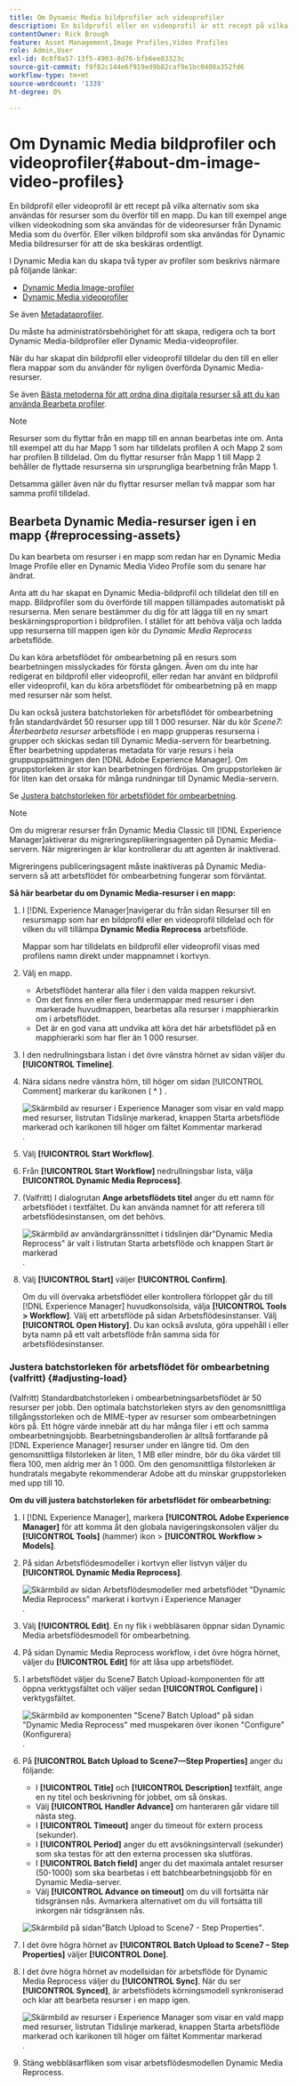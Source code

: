 ```yaml
---
title: Om Dynamic Media bildprofiler och videoprofiler
description: En bildprofil eller en videoprofil är ett recept på vilka alternativ som ska användas för resurser som du överför till en mapp. Du kan till exempel ange vilken videokodning som ska användas för de videoresurser från Dynamic Media som du överför. Eller vilken bildprofil som ska användas för Dynamic Media bildresurser för att de ska beskäras ordentligt.
contentOwner: Rick Brough
feature: Asset Management,Image Profiles,Video Profiles
role: Admin,User
exl-id: 8c8f0a57-13f5-4903-8d76-bfb6ee83323c
source-git-commit: f9f82c144e6f919ed9b82caf9e1bc0408a352fd6
workflow-type: tm+mt
source-wordcount: '1339'
ht-degree: 0%

---
```


# Om Dynamic Media bildprofiler och videoprofiler{#about-dm-image-video-profiles}

En bildprofil eller videoprofil är ett recept på vilka alternativ som ska användas för resurser som du överför till en mapp. Du kan till exempel ange vilken videokodning som ska användas för de videoresurser från Dynamic Media som du överför. Eller vilken bildprofil som ska användas för Dynamic Media bildresurser för att de ska beskäras ordentligt.

I Dynamic Media kan du skapa två typer av profiler som beskrivs närmare på följande länkar:

* [Dynamic Media Image-profiler](/help/assets/dynamic-media/image-profiles.md)
* [Dynamic Media videoprofiler](/help/assets/dynamic-media/video-profiles.md)

Se även [Metadataprofiler](/help/assets/metadata-profiles.md).

Du måste ha administratörsbehörighet för att skapa, redigera och ta bort Dynamic Media-bildprofiler eller Dynamic Media-videoprofiler.

När du har skapat din bildprofil eller videoprofil tilldelar du den till en eller flera mappar som du använder för nyligen överförda Dynamic Media-resurser.

Se även [Bästa metoderna för att ordna dina digitala resurser så att du kan använda Bearbeta profiler](/help/assets/organize-assets.md).


>[!NOTE]
>
>Resurser som du flyttar från en mapp till en annan bearbetas inte om. Anta till exempel att du har Mapp 1 som har tilldelats profilen A och Mapp 2 som har profilen B tilldelad. Om du flyttar resurser från Mapp 1 till Mapp 2 behåller de flyttade resurserna sin ursprungliga bearbetning från Mapp 1.
>
>Detsamma gäller även när du flyttar resurser mellan två mappar som har samma profil tilldelad.

## Bearbeta Dynamic Media-resurser igen i en mapp {#reprocessing-assets}

Du kan bearbeta om resurser i en mapp som redan har en Dynamic Media Image Profile eller en Dynamic Media Video Profile som du senare har ändrat.

Anta att du har skapat en Dynamic Media-bildprofil och tilldelat den till en mapp. Bildprofiler som du överförde till mappen tillämpades automatiskt på resurserna. Men senare bestämmer du dig för att lägga till en ny smart beskärningsproportion i bildprofilen. I stället för att behöva välja och ladda upp resurserna till mappen igen kör du *Dynamic Media Reprocess* arbetsflöde.

Du kan köra arbetsflödet för ombearbetning på en resurs som bearbetningen misslyckades för första gången. Även om du inte har redigerat en bildprofil eller videoprofil, eller redan har använt en bildprofil eller videoprofil, kan du köra arbetsflödet för ombearbetning på en mapp med resurser när som helst.

Du kan också justera batchstorleken för arbetsflödet för ombearbetning från standardvärdet 50 resurser upp till 1 000 resurser. När du kör _Scene7: Återbearbeta resurser_ arbetsflöde i en mapp grupperas resurserna i grupper och skickas sedan till Dynamic Media-servern för bearbetning. Efter bearbetning uppdateras metadata för varje resurs i hela gruppuppsättningen den [!DNL Adobe Experience Manager]. Om gruppstorleken är stor kan bearbetningen fördröjas. Om gruppstorleken är för liten kan det orsaka för många rundningar till Dynamic Media-servern.

Se [Justera batchstorleken för arbetsflödet för ombearbetning](#adjusting-load).

>[!NOTE]
>
>Om du migrerar resurser från Dynamic Media Classic till [!DNL Experience Manager]aktiverar du migreringsreplikeringsagenten på Dynamic Media-servern. När migreringen är klar kontrollerar du att agenten är inaktiverad.
>
>Migreringens publiceringsagent måste inaktiveras på Dynamic Media-servern så att arbetsflödet för ombearbetning fungerar som förväntat.

<!-- LEAVE IN PLACE, MAY BE USED IN THE FUTURE

Batch size is the number of assets that are amalgamated into a single IPS (Dynamic Media's Image Production System) job. When you run the Dynamic Media Reprocess workflow, the job is triggered on IPS. The number of IPS jobs that are triggered is based on the total number of assets in the folder, divided by the batch size. For example, suppose you had a folder with 150 assets and a batch size of 50. In this case, three IPS jobs are triggered. The assets are updated when the entire batch size (50 in our example) is processed in IPS. The job then moves onto the next IPS job and so on until complete. If you increase the batch size, you may notice a longer delay with assets getting updated. 

-->

**Så här bearbetar du om Dynamic Media-resurser i en mapp:**

1. I [!DNL Experience Manager]navigerar du från sidan Resurser till en resursmapp som har en bildprofil eller en videoprofil tilldelad och för vilken du vill tillämpa **Dynamic Media Reprocess** arbetsflöde.

   Mappar som har tilldelats en bildprofil eller videoprofil visas med profilens namn direkt under mappnamnet i kortvyn.

1. Välj en mapp.

   * Arbetsflödet hanterar alla filer i den valda mappen rekursivt.
   * Om det finns en eller flera undermappar med resurser i den markerade huvudmappen, bearbetas alla resurser i mapphierarkin om i arbetsflödet.
   * Det är en god vana att undvika att köra det här arbetsflödet på en mapphierarki som har fler än 1 000 resurser.

1. I den nedrullningsbara listan i det övre vänstra hörnet av sidan väljer du **[!UICONTROL Timeline]**.
1. Nära sidans nedre vänstra hörn, till höger om sidan [!UICONTROL Comment] markerar du karikonen ( **^** ) .

   ![Skärmbild av resurser i Experience Manager som visar en vald mapp med resurser, listrutan Tidslinje markerad, knappen Starta arbetsflöde markerad och karikonen till höger om fältet Kommentar markerad](/help/assets/dynamic-media/assets/reprocess-assets1.png).

1. Välj **[!UICONTROL Start Workflow]**.
1. Från **[!UICONTROL Start Workflow]** nedrullningsbar lista, välja **[!UICONTROL Dynamic Media Reprocess]**.
1. (Valfritt) I dialogrutan **Ange arbetsflödets titel** anger du ett namn för arbetsflödet i textfältet. Du kan använda namnet för att referera till arbetsflödesinstansen, om det behövs.

   ![Skärmbild av användargränssnittet i tidslinjen där&quot;Dynamic Media Reprocess&quot; är valt i listrutan Starta arbetsflöde och knappen Start är markerad](/help/assets/dynamic-media/assets/reprocess-assets2.png).

1. Välj **[!UICONTROL Start]** väljer **[!UICONTROL Confirm]**.

   Om du vill övervaka arbetsflödet eller kontrollera förloppet går du till [!DNL Experience Manager] huvudkonsolsida, välja **[!UICONTROL Tools > Workflow]**. Välj ett arbetsflöde på sidan Arbetsflödesinstanser. Välj **[!UICONTROL Open History]**. Du kan också avsluta, göra uppehåll i eller byta namn på ett valt arbetsflöde från samma sida för arbetsflödesinstanser.

### Justera batchstorleken för arbetsflödet för ombearbetning (valfritt) {#adjusting-load}

(Valfritt) Standardbatchstorleken i ombearbetningsarbetsflödet är 50 resurser per jobb. Den optimala batchstorleken styrs av den genomsnittliga tillgångsstorleken och de MIME-typer av resurser som ombearbetningen körs på. Ett högre värde innebär att du har många filer i ett och samma ombearbetningsjobb. Bearbetningsbanderollen är alltså fortfarande på [!DNL Experience Manager] resurser under en längre tid. Om den genomsnittliga filstorleken är liten, 1 MB eller mindre, bör du öka värdet till flera 100, men aldrig mer än 1 000. Om den genomsnittliga filstorleken är hundratals megabyte rekommenderar Adobe att du minskar gruppstorleken med upp till 10.

**Om du vill justera batchstorleken för arbetsflödet för ombearbetning:**

1. I [!DNL Experience Manager], markera **[!UICONTROL Adobe Experience Manager]** för att komma åt den globala navigeringskonsolen väljer du **[!UICONTROL Tools]** (hammer) ikon > **[!UICONTROL Workflow > Models]**.
1. På sidan Arbetsflödesmodeller i kortvyn eller listvyn väljer du **[!UICONTROL Dynamic Media Reprocess]**.

   ![Skärmbild av sidan Arbetsflödesmodeller med arbetsflödet &quot;Dynamic Media Reprocess&quot; markerat i kortvyn i Experience Manager](/help/assets/dynamic-media/assets/reprocess-assets7.png).

1. Välj **[!UICONTROL Edit]**. En ny flik i webbläsaren öppnar sidan Dynamic Media arbetsflödesmodell för ombearbetning.
1. På sidan Dynamic Media Reprocess workflow, i det övre högra hörnet, väljer du **[!UICONTROL Edit]** för att låsa upp arbetsflödet.
1. I arbetsflödet väljer du Scene7 Batch Upload-komponenten för att öppna verktygsfältet och väljer sedan **[!UICONTROL Configure]** i verktygsfältet.

   ![Skärmbild av komponenten &quot;Scene7 Batch Upload&quot; på sidan &quot;Dynamic Media Reprocess&quot; med muspekaren över ikonen &quot;Configure&quot; (Konfigurera)](/help/assets/dynamic-media/assets/reprocess-assets8.png).

1. På **[!UICONTROL Batch Upload to Scene7—Step Properties]** anger du följande:
   * I **[!UICONTROL Title]** och **[!UICONTROL Description]** textfält, ange en ny titel och beskrivning för jobbet, om så önskas.
   * Välj **[!UICONTROL Handler Advance]** om hanteraren går vidare till nästa steg.
   * I **[!UICONTROL Timeout]** anger du timeout för extern process (sekunder).
   * I **[!UICONTROL Period]** anger du ett avsökningsintervall (sekunder) som ska testas för att den externa processen ska slutföras.
   * I **[!UICONTROL Batch field]** anger du det maximala antalet resurser (50-1000) som ska bearbetas i ett batchbearbetningsjobb för en Dynamic Media-server.
   * Välj **[!UICONTROL Advance on timeout]** om du vill fortsätta när tidsgränsen nås. Avmarkera alternativet om du vill fortsätta till inkorgen när tidsgränsen nås.

   ![Skärmbild på sidan&quot;Batch Upload to Scene7 - Step Properties&quot;](/help/assets/dynamic-media/assets/reprocess-assets3.png).

1. I det övre högra hörnet av **[!UICONTROL Batch Upload to Scene7 – Step Properties]** väljer **[!UICONTROL Done]**.

1. I det övre högra hörnet av modellsidan för arbetsflöde för Dynamic Media Reprocess väljer du **[!UICONTROL Sync]**. När du ser **[!UICONTROL Synced]**, är arbetsflödets körningsmodell synkroniserad och klar att bearbeta resurser i en mapp igen.

   ![Skärmbild av resurser i Experience Manager som visar en vald mapp med resurser, listrutan Tidslinje markerad, knappen Starta arbetsflöde markerad och karikonen till höger om fältet Kommentar markerad](/help/assets/dynamic-media/assets/reprocess-assets1.png).

1. Stäng webbläsarfliken som visar arbetsflödesmodellen Dynamic Media Reprocess.

<!-- MAY BE NEEDED IN THE FUTURE

1. Return to the browser tab that has the open Workflow Models page, then press **Esc** to exit the selection.
1. In the upper-left corner of the page, select **[!UICONTROL Adobe Experience Manager]** to access the global navigation console, then select the **[!UICONTROL Tools]** (hammer) icon > **[!UICONTROL General > CRXDE Lite]**.
1. In the folder tree on the left side of the CRXDE Lite page, navigate to the following location:

   `/conf/global/settings/workflow/models/scene7_reprocess_assets/jcr:content/flow/reprocess/metaData`

   ![CRXDE Lite](/help/security/assets/workflow-models9.png)

1. On the right side of the CRXDE Lite page, in the lower portion, enter the following name, type, and value in its respective field:
    * **[!UICONTROL Name]**: `reprocess-batch-size`
    * **[!UICONTROL Type]**: `Long`
    * **[!UICONTROL Value]**: enter a default value (50-1000) for the batch size
1. In the lower-right corner, select **[!UICONTROL Add]**. The new property appears as the following:

    ![Saving the new property](/help/security/assets/workflow-models10.png)

1. On the menu bar of the CRXDE Lite page, select **[!UICONTROL Save All]**.
1. In the upper-left corner of the page, select **[!UICONTROL CRXDE Lite]** to return to the main Experience Manager console
1. Repeat steps 1-7 to re-synchronize the new batch size to the Dynamic Media Reprocess workflow model.

-->
